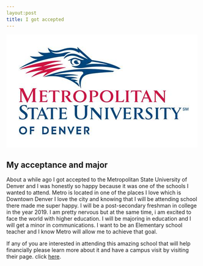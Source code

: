 ```yaml
---
layout:post
title: I got accepted
---
```


![metro](/images/metro.jpg)

## My acceptance and major

About a while ago I got accepted to the Metropolitan State University of Denver and I was honestly so happy because it was one of the schools I wanted to attend. Metro is located in one of the places I love which is Downtown Denver I love the city and knowing that I will be attending school there made me super happy. I will be a post-secondary freshman in college in the year 2019. I am pretty nervous but at the same time, i am excited to face the world with higher education. I will be majoring in education and I will get a minor in communications. I want to be an Elementary school teacher and I know Metro will allow me to achieve that goal.

If any of you are interested in attending this amazing school that will help financially please learn more about it and have a campus visit by visiting their page. click
[here](https://msudenver.edu/).
